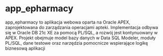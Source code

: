 # app_epharmacy
app_epharmacy to aplikacja webowa oparta na Oracle APEX, zaprojektowana do zarządzania operacjami apteki. Implementacja odbywa się w Oracle DB 21c XE za pomocą PL/SQL, a rozwój jest kontynuowany w APEX. Projekt obejmuje model bazy danych w Data SQL Modeler, moduły PL/SQL, dane testowe oraz narzędzia pomocnicze wspierające logikę biznesową aplikacji
